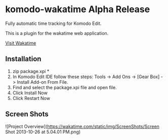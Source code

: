 komodo-wakatime  **Alpha Release**
================

Fully automatic time tracking for Komodo Edit.

This is a plugin for the wakatime web application.

[Visit Wakatime](https://www.wakatime.com)

Installation
------------

1. zip package.xpi *
2. In Komodo Edit IDE follow these steps: Tools -> Add Ons -> [Gear Box] -> Install Add-on From File.
3. Find and select the package.xpi file and open file.
4. Click Install Now
5. Click Restart Now




Screen Shots
------------

![Project Overview](https://wakatime.com/static/img/ScreenShots/Screen Shot 2013-10-26 at 5.04.01 PM.png)

